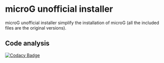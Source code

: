 microG unofficial installer
===========================

microG unofficial installer simplify the installation of microG (all the included files are the original versions).

Code analysis
-------------
[![Codacy Badge](https://api.codacy.com/project/badge/Grade/2c946235a38a47b49d827edd3ad73931)](https://www.codacy.com/app/ale5000-git/microg-unofficial-installer?utm_source=github.com&amp;utm_medium=referral&amp;utm_content=micro-a5k/microg-unofficial-installer&amp;utm_campaign=Badge_Grade)
